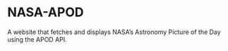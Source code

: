 # NASA-APOD
A website that fetches and displays NASA’s Astronomy Picture of the Day using the APOD API.
